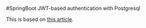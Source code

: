 #SpringBoot JWT-based authentication with Postgresql

This is based on [this article](https://bezkoder.com/spring-boot-security-postgresql-jwt-authentication/).